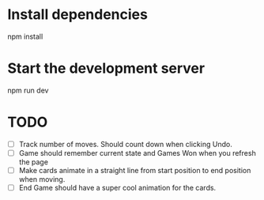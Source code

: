 # Install dependencies
npm install
# Start the development server
npm run dev

# TODO

- [ ] Track number of moves. Should count down when clicking Undo.
- [ ] Game should remember current state and Games Won when you refresh the page
- [ ] Make cards animate in a straight line from start position to end position when moving.
- [ ] End Game should have a super cool animation for the cards.
